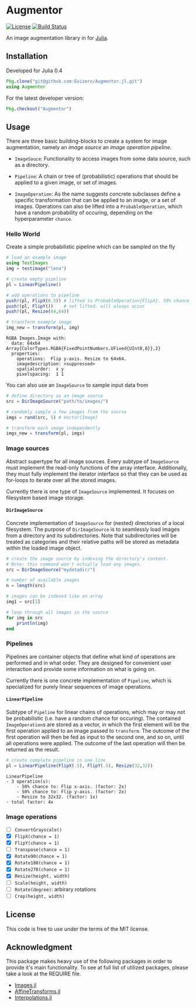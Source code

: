 # Augmentor

[![License](http://img.shields.io/badge/license-MIT-brightgreen.svg?style=flat)](LICENSE.md)
[![Build Status](https://travis-ci.org/Evizero/Augmentor.jl.svg?branch=master)](https://travis-ci.org/Evizero/Augmentor.jl)

An image augmentation library in for [Julia](julialang.org).

## Installation

Developed for Julia 0.4

```julia
Pkg.clone("git@github.com:Evizero/Augmentor.jl.git")
using Augmentor
```

For the latest developer version:

```julia
Pkg.checkout("Augmentor")
```

## Usage

There are three basic building-blocks to create a system for image
augmentation, namely an *image source* an *image operation pipeline*.

- `ImageSouce`: Functionality to access images from some data source,
such as a directory.

- `Pipeline`: A chain or tree of (probabilistic) operations that
should be applied to a given image, or set of images.

- `ImageOperation`: As the name suggests concrete subclasses define
a specific transformation that can be applied to an image, or a set
of images. Operations can also be lifted into a `ProbableOperation`,
which have a random probability of occuring, depending on the
hyperparameter `chance`.

### Hello World

Create a simple probabilistic pipeline which can be sampled on the fly

```julia
# load an example image
using TestImages
img = testimage("lena")

# create empty pipeline
pl = LinearPipeline()

# add operations to pipeline
push!(pl, FlipX(0.5)) # lifted to ProbableOperation{FlipX}. 50% chance of occuring
push!(pl, FlipY())    # not lifted. will always occur
push!(pl, Resize(64,64))

# transform example image
img_new = transform(pl, img)
```

```
RGBA Images.Image with:
  data: 64x64 Array{ColorTypes.RGBA{FixedPointNumbers.UFixed{UInt8,8}},2}
  properties:
    operations:  Flip y-axis. Resize to 64x64.
    imagedescription: <suppressed>
    spatialorder:  x y
    pixelspacing:  1 1
```

You can also use an `ImageSource` to sample input data from

```julia
# define directory as an image source
src = DirImageSource("path/to/images/")

# randomly sample a few images from the source
imgs = rand(src, 5) # Vector{Image}

# transform each image independently
imgs_new = transform(pl, imgs)
```

### Image sources

Abstract supertype for all image sources. Every subtype of
`ImageSource` must implement the read-only functions of the array
interface. Additionally, they must fully implement the iterator
interface so that they can be used as for-loops to iterate over
all the stored images.

Currently there is one type of `ImageSource` implemented.
It focuses on filesystem based image storage.

#### `DirImageSource`

Concrete implementation of `ImageSource` for (nested) directories
of a local filesystem. The purpose of `DirImageSource` is to
seamlessly load images from a directory and its subdirectories.
Note that subdirectories will be treated as categories and their
relative paths will be stored as metadata within the loaded image
object.

```julia
# create the image source by indexing the directory's content.
# Note: this command won't actually load any images.
src = DirImageSource("mydatadir/")

# number of available images
n = length(src)

# images can be indexed like an array
img1 = src[1]

# loop through all images in the source
for img in src
    println(img)
end
```

### Pipelines

Pipelines are container objects that define what kind of operations
are performed and in what order. They are designed for convenient
user interaction and provide some information on what is going on.

Currently there is one concrete implementation of `Pipeline`, which
is specialized for purely linear sequences of image operations.

#### `LinearPipeline`

Subtype of `Pipeline` for linear chains of operations, which may
or may not be probabilistic (i.e. have a random chance for occuring).
The contained `ImageOperation`s are stored as a vector, in which
the first element will be the first operation applied to an image
passed to `transform`.
The outcome of the first operation will then be fed as input to
the second one, and so on, until all operations were applied. The
outcome of the last operation will then be returned as the result.

```julia
# create complete pipeline in one line
pl = LinearPipeline(FlipX(.5), FlipY(.5), Resize(32,32))
```

```
LinearPipeline
- 3 operation(s):
    - 50% chance to: Flip x-axis. (factor: 2x)
    - 50% chance to: Flip y-axis. (factor: 2x)
    - Resize to 32x32. (factor: 1x)
- total factor: 4x
```

### Image operations

- [ ] `ConvertGrayscale()`
- [x] `FlipX(chance = 1)`
- [x] `FlipY(chance = 1)`
- [ ] `Transpose(chance = 1)`
- [x] `Rotate90(chance = 1)`
- [x] `Rotate180(chance = 1)`
- [x] `Rotate270(chance = 1)`
- [x] `Resize(height, width)`
- [ ] `Scale(height, width)`
- [ ] `Rotate(degree)`: arbirary rotations
- [ ] `Crop(height, width)`

## License

This code is free to use under the terms of the MIT license.

## Acknowledgment

This package makes heavy use of the following packages in order
to provide it's main functionality.
To see at full list of utilized packages, please take a look at
the REQUIRE file.

- [Images.jl](https://github.com/timholy/Images.jl)
- [AffineTransforms.jl](https://github.com/timholy/AffineTransforms.jl)
- [Interpolations.jl](https://github.com/tlycken/Interpolations.jl)

